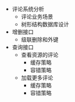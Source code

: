 - 评论系统分析
	- 评论业务场景
	- 树形结构数据库设计
- 增删接口
	- 级联删除和外键
- 查询接口
	- 查看资源的评论
		- 缓存策略
		- 容错策略
	- 加载更多评论
		- 缓存策略
		- 容错策略
